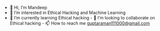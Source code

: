 - 👋 Hi, I’m Mandeep 
- 👀 I’m interested in Ethical Hacking and Machine Learning 
- 🌱 I’m currently learning Ethical hacking - 💞️ I’m looking to collaborate on Ethical hacking - 📫 How to reach me guptaraman111000@gmail.com

<!---
kumarmandedp01/kumarmandedp01 is a ✨ special ✨ repository because its `README.md` (this file) appears on your GitHub profile.
You can click the Preview link to take a look at your changes.
--->
